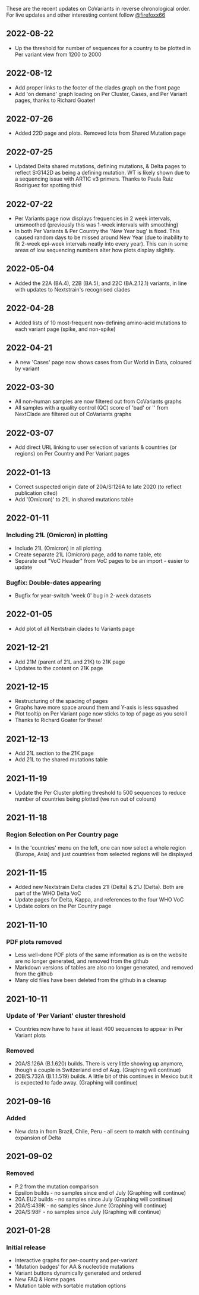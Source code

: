 These are the recent updates on CoVariants in reverse chronological order. For live updates and other interesting content follow [@firefoxx66](https://twitter.com/firefoxx66)

## 2022-08-22
- Up the threshold for number of sequences for a country to be plotted in Per variant view from 1200 to 2000

## 2022-08-12
- Add proper links to the footer of the clades graph on the front page
- Add 'on demand' graph loading on Per Cluster, Cases, and Per Variant pages, thanks to Richard Goater!

## 2022-07-26
- Added 22D page and plots. Removed Iota from Shared Mutation page

## 2022-07-25
- Updated Delta shared mutations, defining mutations, & Delta pages to reflect S:G142D as being a defining mutation. WT is likely shown due to a sequencing issue with ARTIC v3 primers. Thanks to Paula Ruiz Rodriguez for spotting this!

## 2022-07-22
- Per Variants page now displays frequencies in 2 week intervals, unsmoothed (previously this was 1-week intervals with smoothing)
- In both Per Variants & Per Country the 'New Year bug' is fixed. This caused random days to be missed around New Year (due to inability to fit 2-week epi-week intervals neatly into every year). This can in some areas of low sequencing numbers alter how plots display slightly.

## 2022-05-04
- Added the 22A (BA.4), 22B (BA.5), and 22C (BA.2.12.1) variants, in line with updates to Nextstrain's recognised clades

## 2022-04-28
- Added lists of 10 most-frequent non-defining amino-acid mutations to each variant page (spike, and non-spike)

## 2022-04-21
- A new 'Cases' page now shows cases from Our World in Data, coloured by variant

## 2022-03-30
- All non-human samples are now filtered out from CoVariants graphs
- All samples with a quality control (QC) score of 'bad' or '' from NextClade are filtered out of CoVariants graphs

## 2022-03-07
- Add direct URL linking to user selection of variants & countries (or regions) on Per Country and Per Variant pages

## 2022-01-13
- Correct suspected origin date of 20A/S:126A to late 2020 (to reflect publication cited)
- Add '(Omicron)' to 21L in shared mutations table

## 2022-01-11

### Including 21L (Omicron) in plotting

- Include 21L (Omicron) in all plotting
- Create separate 21L (Omicron) page, add to name table, etc
- Separate out "VoC Header" from VoC pages to be an import - easier to update

### Bugfix: Double-dates appearing

- Bugfix for year-switch 'week 0' bug in 2-week datasets

## 2022-01-05

- Add plot of all Nextstrain clades to Variants page

## 2021-12-21

- Add 21M (parent of 21L and 21K) to 21K page
- Updates to the content on 21K page

## 2021-12-15

- Restructuring of the spacing of pages
- Graphs have more space around them and Y-axis is less squashed
- Plot tooltip on Per Variant page now sticks to top of page as you scroll
- Thanks to Richard Goater for these!

## 2021-12-13

- Add 21L section to the 21K page
- Add 21L to the shared mutations table

## 2021-11-19

- Update the Per Cluster plotting threshold to 500 sequences to reduce number of countries being plotted (we run out of colours)

## 2021-11-18

### Region Selection on Per Country page

- In the 'countries' menu on the left, one can now select a whole region (Europe, Asia) and just countries from selected regions will be displayed

## 2021-11-15

- Added new Nextstrain Delta clades 21I (Delta) & 21J (Delta). Both are part of the WHO Delta VoC
- Update pages for Delta, Kappa, and references to the four WHO VoC
- Update colors on the Per Country page

## 2021-11-10

### PDF plots removed

- Less well-done PDF plots of the same information as is on the website are no longer generated, and removed from the github
- Markdown versions of tables are also no longer generated, and removed from the github
- Many old files have been deleted from the github in a cleanup

## 2021-10-11

### Update of 'Per Variant' cluster threshold

- Countries now have to have at least 400 sequences to appear in Per Variant plots

### Removed

- 20A/S.126A (B.1.620) builds. There is very little showing up anymore, though a couple in Switzerland end of Aug. (Graphing will continue)
- 20B/S.732A (B.1.1.519) builds. A little bit of this continues in Mexico but it is expected to fade away. (Graphing will continue)


## 2021-09-16

### Added

- New data in from Brazil, Chile, Peru - all seem to match with continuing expansion of Delta

## 2021-09-02

### Removed

- P.2 from the mutation comparison
- Epsilon builds - no samples since end of July (Graphing will continue)
- 20A.EU2 builds - no samples since July (Graphing will continue)
- 20A/S:439K - no samples since June (Graphing will continue)
- 20A/S:98F - no samples since July (Graphing will continue)

## 2021-01-28

### Initial release

- Interactive graphs for per-country and per-variant
- 'Mutation badges' for AA & nucleotide mutations
- Variant buttons dynamically generated and ordered
- New FAQ & Home pages
- Mutation table with sortable mutation options
